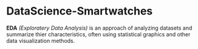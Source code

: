 # DataScience-Smartwatches


**EDA** *(Exploratery Data Analysis)* is an approach of analyzing datasets and summarize thier characteristics, often using statistical graphics and other data visualization methods.
